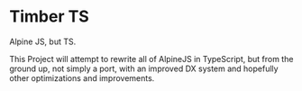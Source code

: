 # Timber TS

Alpine JS, but TS.

This Project will attempt to rewrite all of AlpineJS in TypeScript, but from the ground up, not simply a port, with an improved DX system and hopefully other optimizations and improvements.
